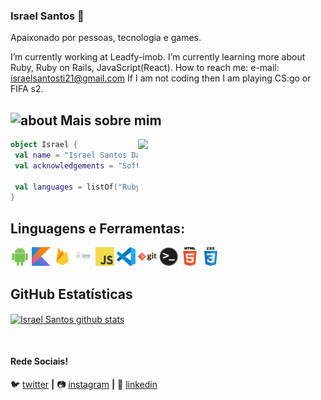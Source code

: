 
  
### Israel Santos  👋

Apaixonado por pessoas, tecnologia e games.

I’m currently working at Leadfy-imob.
I’m currently learning more about Ruby, Ruby on Rails, JavaScript(React).
How to reach me: e-mail: israelsantosti21@gmail.com
If I am not coding then I am playing CS:go or FIFA s2.

## <img width="45" alt="about" src="https://raw.github.com/elizarov/elizarov/master/about.png"> Mais sobre mim

<img align="right" width="300" src="https://i2.wp.com/allhtaccess.info/wp-content/uploads/2018/03/programming.gif?fit=1281%2C716&ssl=1" />

```kotlin
object Israel {
 val name = "Israel Santos Da Silva"
 val acknowledgements = "Software Engineer"
 
 val languages = listOf("Ruby", "RubyOnRails", "JavaScript", "MySql", "React", "Linux", "ElasticSearch") 
}
```

## **Linguagens e Ferramentas:**  

<code><img height="30" src="https://raw.githubusercontent.com/github/explore/80688e429a7d4ef2fca1e82350fe8e3517d3494d/topics/android/android.png"></code>
<code><img height="30" src="https://raw.githubusercontent.com/github/explore/80688e429a7d4ef2fca1e82350fe8e3517d3494d/topics/kotlin/kotlin.png"></code>
<code><img height="30" src="https://raw.githubusercontent.com/github/explore/80688e429a7d4ef2fca1e82350fe8e3517d3494d/topics/firebase/firebase.png"></code>
<code><img height="30" src="https://raw.githubusercontent.com/github/explore/80688e429a7d4ef2fca1e82350fe8e3517d3494d/topics/java/java.png"></code>
<code><img height="30" src="https://raw.githubusercontent.com/github/explore/80688e429a7d4ef2fca1e82350fe8e3517d3494d/topics/javascript/javascript.png"></code>
<code><img height="30" src="https://raw.githubusercontent.com/github/explore/80688e429a7d4ef2fca1e82350fe8e3517d3494d/topics/visual-studio-code/visual-studio-code.png"></code>
<code><img height="30" src="https://raw.githubusercontent.com/github/explore/80688e429a7d4ef2fca1e82350fe8e3517d3494d/topics/git/git.png"></code>
<code><img height="30" src="https://raw.githubusercontent.com/github/explore/80688e429a7d4ef2fca1e82350fe8e3517d3494d/topics/terminal/terminal.png"></code>
<code><img height="30" src="https://raw.githubusercontent.com/github/explore/80688e429a7d4ef2fca1e82350fe8e3517d3494d/topics/html/html.png"></code>
<code><img height="30" src="https://raw.githubusercontent.com/github/explore/80688e429a7d4ef2fca1e82350fe8e3517d3494d/topics/css/css.png"></code>


## **GitHub Estatísticas**

<a href="https://github.com/Gurupreet">
 <img align="center" src="https://github-readme-stats.vercel.app/api?username=IsraelSantos7792&show_icons=true&theme=dracula&line_height=27" alt="Israel Santos github stats"/>
</a>

[twitter]: https://twitter.com/israels63800787
[instagram]: https://www.instagram.com/israel.santossilva.98/
[linkedin]: https://www.linkedin.com/in/israel-santos-94123915a/
<br>

#### Rede Sociais!

🐦 [twitter][twitter] **|** 
📷 [instagram][instagram] **|** 
👔 [linkedin][linkedin]
